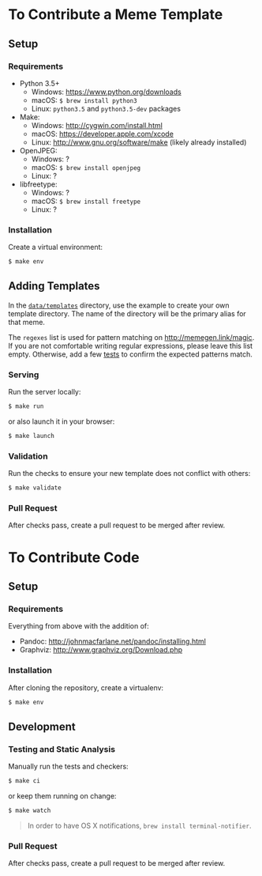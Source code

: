 # To Contribute a Meme Template

## Setup

### Requirements

* Python 3.5+
    - Windows: https://www.python.org/downloads
    - macOS: `$ brew install python3`
    - Linux: `python3.5` and `python3.5-dev` packages
* Make:
    - Windows: http://cygwin.com/install.html
    - macOS: https://developer.apple.com/xcode
    - Linux: http://www.gnu.org/software/make (likely already installed)
* OpenJPEG:
    - Windows: ?
    - macOS: `$ brew install openjpeg`
    - Linux: ?
* libfreetype:
    - Windows: ?
    - macOS: `$ brew install freetype`
    - Linux: ?

### Installation

Create a virtual environment:

```sh
$ make env
```

## Adding Templates

In the [`data/templates`](data/templates) directory, use the example to create your own template directory. The name of the directory will be the primary alias for that meme.

The `regexes` list is used for pattern matching on http://memegen.link/magic. If you are not comfortable writing regular expressions, please leave this list empty. Otherwise, add a few [tests](https://github.com/jacebrowning/memegen/blob/master/tests/test_magic.py) to confirm the expected patterns match.

### Serving

Run the server locally:

```sh
$ make run
```

or also launch it in your browser:

```sh
$ make launch
```

### Validation

Run the checks to ensure your new template does not conflict with others:

```sh
$ make validate
```

### Pull Request

After checks pass, create a pull request to be merged after review.

# To Contribute Code

## Setup

### Requirements

Everything from above with the addition of:

* Pandoc: http://johnmacfarlane.net/pandoc/installing.html
* Graphviz: http://www.graphviz.org/Download.php

### Installation

After cloning the repository, create a virtualenv:

```sh
$ make env
```

## Development

### Testing and Static Analysis

Manually run the tests and checkers:

```sh
$ make ci
```

or keep them running on change:

```sh
$ make watch
```

> In order to have OS X notifications, `brew install terminal-notifier`.

### Pull Request

After checks pass, create a pull request to be merged after review.
